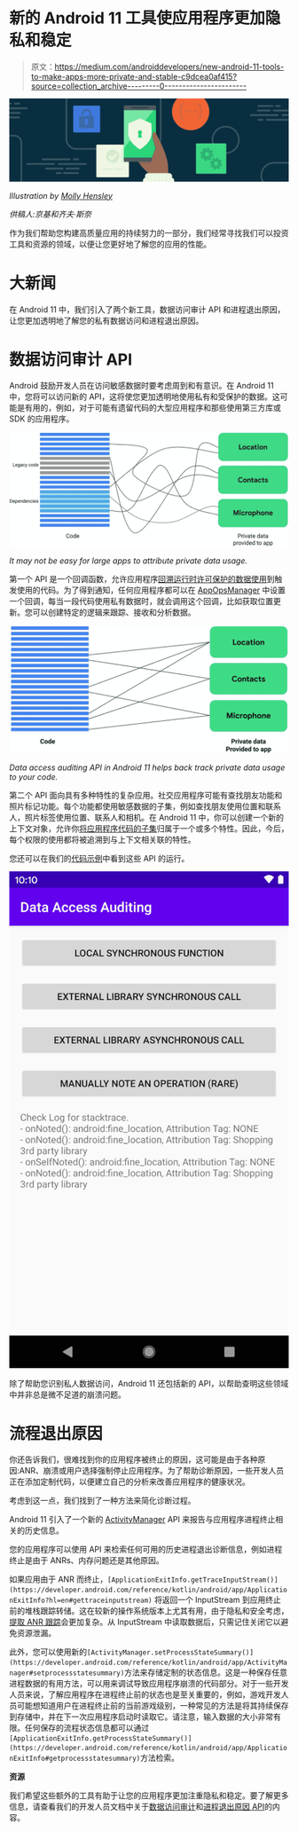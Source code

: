 # 新的 Android 11 工具使应用程序更加隐私和稳定

> 原文：<https://medium.com/androiddevelopers/new-android-11-tools-to-make-apps-more-private-and-stable-c9dcea0af415?source=collection_archive---------0----------------------->

![](img/de14acf6439dcd8e0639d02dd4c04976.png)

*Illustration by* [*Molly Hensley*](https://dribbble.com/Molly_Hensley)

*供稿人:京基和齐夫·斯奈*

作为我们帮助您构建高质量应用的持续努力的一部分，我们经常寻找我们可以投资工具和资源的领域，以便让您更好地了解您的应用的性能。

# **大新闻**

在 Android 11 中，我们引入了两个新工具，数据访问审计 API 和进程退出原因，让您更加透明地了解您的私有数据访问和进程退出原因。

# 数据访问审计 API

Android 鼓励开发人员在访问敏感数据时要考虑周到和有意识。在 Android 11 中，您将可以访问新的 API，这将使您更加透明地使用私有和受保护的数据。这可能是有用的，例如，对于可能有遗留代码的大型应用程序和那些使用第三方库或 SDK 的应用程序。

![](img/c12612de551df20e866b733b630a0477.png)

*It may not be easy for large apps to attribute private data usage.*

第一个 API 是一个回调函数，允许应用程序[回溯运行时许可保护的数据使用](https://developer.android.com/preview/privacy/data-access-auditing#log-access)到触发使用的代码。为了得到通知，任何应用程序都可以在 [AppOpsManager](https://developer.android.com/reference/android/app/AppOpsManager.OnOpNotedCallback) 中设置一个回调，每当一段代码使用私有数据时，就会调用这个回调，比如获取位置更新。您可以创建特定的逻辑来跟踪、接收和分析数据。

![](img/1bb5d3f0a2e778326adc19d2368e5a6c.png)

*Data access auditing API in Android 11 helps back track private data usage to your code.*

第二个 API 面向具有多种特性的复杂应用。社交应用程序可能有查找朋友功能和照片标记功能。每个功能都使用敏感数据的子集，例如查找朋友使用位置和联系人，照片标签使用位置、联系人和相机。在 Android 11 中，你可以创建一个新的上下文对象，允许你[将应用程序代码的子集](https://developer.android.com/preview/privacy/data-access-auditing#audit-by-attribution-tag)归属于一个或多个特性。因此，今后，每个权限的使用都将被追溯到与上下文相关联的特性。

您还可以在我们的[代码示例](https://github.com/android/permissions-samples/tree/master/DataAccessAuditingKotlin)中看到这些 API 的运行。

![](img/f88f6367c95951f4b0294a28f749617b.png)

除了帮助您识别私人数据访问，Android 11 还包括新的 API，以帮助查明这些领域中并非总是微不足道的崩溃问题。

# 流程退出原因

你还告诉我们，很难找到你的应用程序被终止的原因，这可能是由于各种原因:ANR、崩溃或用户选择强制停止应用程序。为了帮助诊断原因，一些开发人员正在添加定制代码，以便建立自己的分析来改善应用程序的健康状况。

考虑到这一点，我们找到了一种方法来简化诊断过程。

Android 11 引入了一个新的 [ActivityManager](https://developer.android.com/reference/kotlin/android/app/ActivityManager#gethistoricalprocessexitreasons) API 来报告与应用程序进程终止相关的历史信息。

您的应用程序可以使用 API 来检索任何可用的历史进程退出诊断信息，例如进程终止是由于 ANRs、内存问题还是其他原因。

如果应用由于 ANR 而终止，`[ApplicationExitInfo.getTraceInputStream()](https://developer.android.com/reference/kotlin/android/app/ApplicationExitInfo?hl=en#gettraceinputstream)` 将返回一个 InputStream 到应用终止前的堆栈跟踪转储。这在较新的操作系统版本上尤其有用，由于隐私和安全考虑，[提取 ANR 跟踪](https://developer.android.com/topic/performance/vitals/anr#pull_a_traces_file)会更加复杂。从 InputStream 中读取数据后，只需记住关闭它以避免资源泄漏。

此外，您可以使用新的`[ActivityManager.setProcessStateSummary()](https://developer.android.com/reference/kotlin/android/app/ActivityManager#setprocessstatesummary)`方法来存储定制的状态信息。这是一种保存任意进程数据的有用方法，可以用来调试导致应用程序崩溃的代码部分。对于一些开发人员来说，了解应用程序在进程终止前的状态也是至关重要的，例如，游戏开发人员可能想知道用户在进程终止前的当前游戏级别，一种常见的方法是将其持续保存到存储中，并在下一次应用程序启动时读取它。请注意，输入数据的大小非常有限。任何保存的流程状态信息都可以通过`[ApplicationExitInfo.getProcessStateSummary()](https://developer.android.com/reference/kotlin/android/app/ApplicationExitInfo#getprocessstatesummary)`方法检索。

**资源**

我们希望这些额外的工具有助于让您的应用程序更加注重隐私和稳定。要了解更多信息，请查看我们的开发人员文档中关于[数据访问审计](https://developer.android.com/preview/privacy/data-access-auditing)和[进程退出原因 API](https://developer.android.com/preview/features#app-process-exit-reasons)的内容。